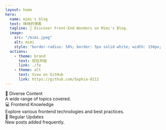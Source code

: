 ```yaml
---
layout: home
hero:
  name: mimi's blog
  text: 咪咪的博客
  tagline: 🚀 Discover Front-End Wonders on Mimi's Blog.
  image:
    src: "/mimi.jpeg"
    alt: mimi
    style: "border-radius: 50%; border: 5px solid white; width: 150px; height: 150px;"
  actions:
    - theme: brand
      text: 现在开始
      link: ./fe
    - theme: alt
      text: View on GitHub
      link: https://github.com/Sophia-0212
---
```

<div class="hero-features">
  <div class="feature-item-wrap">
    <div class="feature-item">
      <div class="feature-name">📝 Diverse Content</div>
      <div class="feature-contant">A wide range of topics covered.</div>
    </div>
  </div>
  <div class="feature-item-wrap">
    <div class="feature-item">
      <div class="feature-name">💻 Frontend Knowledge</div>
      <div class="feature-contant">Explore various frontend technologies and best practices.</div>
    </div>
  </div>
  <div class="feature-item-wrap">
    <div class="feature-item">
      <div class="feature-name">📅 Regular Updates</div>
      <div class="feature-contant">New posts added frequently.</div>
    </div>
  </div>
</div>